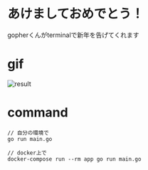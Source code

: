 # あけましておめでとう！
gopherくんがterminalで新年を告げてくれます

# gif
![result](https://user-images.githubusercontent.com/38310693/103478149-f3fb4380-4e07-11eb-9e19-337da72c18fd.gif)

# command
```
// 自分の環境で
go run main.go

// docker上で
docker-compose run --rm app go run main.go
```
